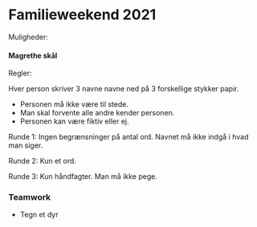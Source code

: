 # Familieweekend 2021

Muligheder:

#### Magrethe skål

Regler:

Hver person skriver 3 navne navne ned på 3 forskellige stykker papir.

- Personen må ikke være til stede.
- Man skal forvente alle andre kender personen.
- Personen kan være fiktiv eller ej.

Runde 1:
Ingen begrænsninger på antal ord.
Navnet må ikke indgå i hvad man siger.

Runde 2:
Kun et ord.

Runde 3:
Kun håndfagter.
Man må ikke pege.

### Teamwork

- Tegn et dyr
